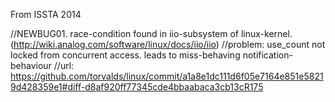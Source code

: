 From ISSTA 2014

//NEWBUG01. race-condition found in iio-subsystem of linux-kernel. (http://wiki.analog.com/software/linux/docs/iio/iio)
//problem: use_count not locked from concurrent access. leads to miss-behaving notification-behaviour
//url: https://github.com/torvalds/linux/commit/a1a8e1dc111d6f05e7164e851e58219d428359e1#diff-d8af920ff77345cde4bbaabaca3cb13cR175
